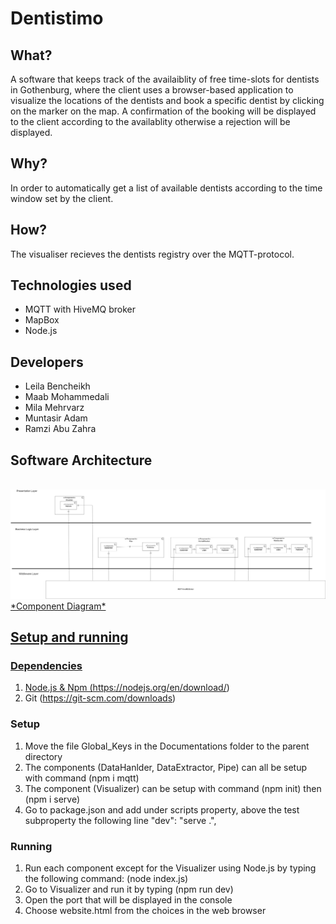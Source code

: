 # Dentistimo

## What?
A software that keeps track of the availaiblity of free time-slots for dentists in Gothenburg, where the client uses a browser-based application to visualize the locations of the dentists and book a specific dentist by clicking on the marker on the map. A confirmation of the booking will be displayed to the client according to the availablity otherwise a rejection will be displayed.

## Why?
In order to automatically get a list of available dentists according to the time window set by the client.

## How?
The visualiser recieves the dentists registry over the MQTT-protocol.

## Technologies used
*  MQTT with HiveMQ broker
*  MapBox
*  Node.js

## Developers
* Leila Bencheikh
* Maab Mohammedali
* Mila Mehrvarz
* Muntasir Adam
* Ramzi Abu Zahra

## Software Architecture


<br>
<a href="https://viewer.diagrams.net/?tags=%7B%7D&highlight=0000ff&edit=_blank&layers=1&nav=1&title=Untitled%20Diagram.drawio#R7V1vk5o4GP80vnSHBBLgZXXb68x1Z7bT3l3v3rGKyhWFQ9xd%2B%2BkvEaImhDUqEGTZzlQTMECe3%2FM3zxMG5nj5%2BlvixYuHaOqHA2hMXwfm%2FQBCBIBFPmjPNusBtmtnPfMkmGZ9xqHjW%2FDLz09kvZtg6q%2FzvqwrjaIwDWK%2BcxKtVv4k5fq8JIle%2BNNmUTjlOmJv7hc6vk28sNj7VzBNF1mvA%2B1D%2F2c%2FmC%2FYlQF2syNLj52cP8l64U2jl6Mu8%2BPAHCdRlGbflq9jP6Szx8%2FLp5Kj%2BxtL%2FFWq8oN%2FnoHnPM3j359XwNl%2B%2FPzD%2BP7HMB%2Fl2Qs3%2BQMPIA7JeKOY3nK6zecB%2F7eh9zlaesk8WA3MD%2BQojl%2FJ%2F8b%2Bf3NEieO%2FpkMvDOb5SRNyd36SHZtFq3S43pGYHgJ2%2FiM2OPk2zz%2FD7PNTLPa14LaepLdwxijeMiZfwmJrHC3jaEXpybr5n4iz81S4teTae%2BvuxH%2BKEsKT44U%2F%2BUlu4I1JlD39NHiuZGavxk7FZJY9%2FO5ZWS%2FkrgRzSt6H%2Fowej579ZBbupNosINLGHC3SJfm4B3TOkij%2BTvDhU%2FFk5PeXS3hg70cnQxCQlAo1sBeVRMn40dJPky05Jf8Bxk72k1y%2FOBbO2i8HYW1buQReHAnqvVj2cgUx3499kKHkSy5GzxCpUCJShVkkqiCmXyd7fjdH%2F%2FppumUqxmEde91iXTp%2F5WK%2FdFJBYQqhbAbzvsQPvTR45vWlbFbz6z1GARVw7GJDaHEUtPgBotlsTQAkEmV%2F05fTyexVX6%2F63sfE%2FxmsN%2BRGfvV6ryt6b4gNmxObpgsLUtuUi%2B26FJ91A4rP7BXfEBXpNIaDD0cimDRHVTPddRLgL%2F9pHaS%2BnIMFkDXNisjiWdFi7SMcAUcCJLcuTsTqnLiMphva1ywbojaxIU89uyk2tNtsf%2FaG3k1O%2FGMQl8hI2UO33cYBpsGxptS5Z7KNd%2B5hTZLVuQEbx26TcNVk47in6ZREm9XUn%2Bb4jZJ0Ec2jlRd%2BiaI4R%2FmOSjlRvE0a8Tzgr6Yf6AoDaa4IobOeTztW2Q25%2FumnkwVrRJtk4j%2F6SUAezU%2B%2Bxd4kWM3zg%2BmOk0oOyoHhTwvrFgJfkYfdXfO0JZgyRi47D5QwasWqFyFB%2BeaTlv2qepCwNaamULLwwtk4SCZhESuEdMn2B23cIdb8%2B6jJVsYwhVKaRD%2F3q1FARNrleNGGA%2BAKYoI5syeAQCbW2x6dFtMT1rVARbZQJkCFDBPEa0rblwXxVSgX0yMviRfzkGCKdm8neOs4W7ucBa8Ua6PEJ8ree9qNTGmaPxi5DBoN0D1F4iYNg5U%2F3i97FiROHRrZRIKr40hcHYk6AXV5OkASbW%2B9M%2Ftt87SeJMFTWThOsz8LDMQR2WVtbf4skMXqW%2BXQZjhsi9GlyaMFkghg65nxcfMUButFO3nRRPzypmsUkdQwK0qihy1jRatnRWJR3SArtlsv2tDkedHUzYtQwX%2FRzItuz4tDKPEdWs%2BLrVaLANiCXtTPixJHpF28eGpO3wcvSjyJinixAkYsDPElmgeTNnKga7WOAc9IP9DEgK1KPtDFgAr%2Bw61E5v3XIP3BLkm%2BHwVsSev%2B9ei0%2B%2B2bvFhJNJ%2FFwk6GcWHJCtGVmBLtYxvxI9QczYcKWQ%2B3F81nGDNagjFLL8awZozJkjYEjHV%2FGQAyScOoYEmUf5OrAKbEw7pVpVIj8zIBfZJ5zRJL5UrmBcDEAvviRtnXVHDSbk9F1IkY1ZXh2hBja0aMwspT9wU%2BAAgIZNAt8RW8vV7in8G%2FuB7%2BLSxg2eYdtA%2F%2FzGa5uWHnU4%2F837sMd9jGnNtggLcdB9rYgzTvU0ejIsgUYGvXhEbLEt2HhrWJgov6DrSJaYtk0K1NFNy6XpvsF5VPM3rJst%2BV%2FOu4ojJpmH0Vsr9vX31UaX4oO5z1AKawStE0YBTS0Lsv713YMufBajjvu0lxfzD%2BLMSMvdz4g1qNP4vNsSbjT9wppGlZwGKk3VIeu98e8LRrNbEMoWqJZKirHEyFXLCmwaQQyOy%2BYsEFe1C3YunLzuqoDnJcjsxgv6%2FFCW67oNAonxL1QqMzL3RAVzZkpVIByeya1lQ2d7Lguq901zTx917qffZW07Df06grexoBy%2BELzxzmqOnbzA8pWO3aC%2F6R8fa8FiaxixX%2FSGIStz7Lvt0VLwAxP4MZ2FB3JShqfSUoKvE431WWL%2BorQavmRdcVqrL182LrS0FRXwpKJkGy6Nx6Xmxt4Quwcev4UGH1WjMfloT03xcfNrx63MbgoMqeVLm4OhnaxyVez7VJQi4SY%2Ftq0cbKcNJwEPnmswyYsakPMa5exGCF9ezurwYBV1zhxRLN3ORyEO7LUqrl33qKDIhNJ5h02NaYpIwlgazuyf9DnoprwQGXp2KweloteSqswlBXngqxSPldbxvXJn3Jy04ouAIZtGuTvuRFSZtAVUavqcjABoI2aZp%2F30WRS5WIUfY460KMGFJqGjF9WcqODGbb%2FIcOl6Uc7D8bWrz9x8xBPeafq9f8KyRBNC4MOlnkoilPWd0YqacABiBLszPRV8DsyCDahLpViy1T%2Be1JDUyk99CVxMduP10lD1dvVmT35u3h6%2Ffv5PhnoioevpIvI6oNE%2FVpEERy21JDh7bwTgJgMkVy%2FL5Lg20L28wLL%2B0O2edHdYOY2eeZreW67psGucyyFw30I0vOcEzelsvjvW8YaLvW5Tb%2FSStNtUq5JpN%2FaGHeSHMcNSNNMhJyCb0MCzkGxhYAItOYmEy3YUBsuy6yxeTckuKXqmxBRyGwfCvsIoKedz%2FwGfisHk7AYFVNOd2xY1IuPvxdhi7qnN7ho79zLlI3tjocHG8XthxeVgEg5rWpwwnicjgVx60bQR3amPiNTQGwc5Zyvy7aVpnmderZTXZoCQUOSPHFc5WBrpN7FrfgjZW1AQYJgDGbfWWl029AnFnMAhlYcq2ueJoji5pnjjZ9fhXfHkrfAPFISEBmhYA2WpGTvnhbzq3PBi%2Fx4ml4gqd4xrjjKIySgwqiLr3QVUAGJVcw8cIP%2BYFlMJ2GZRDjJVY9rygkngzv3JhsT5DjNHIm3o8xYNaGAVmsuwoMjDZrwmLrNaV%2FVhfR46DEHLUlJcMm2%2FazERQws7VyFDzspvqFTE5P%2FwP9hRcCAMj2%2BNYHANhFm%2B6cBdSDu3G8A9nbWZ3qNuJJ289VzeAse2nrtUYiEsJulqKL3NzrrN0%2Bx5MSCgqxDENSitaoGel2OIylzuEnGdetpxBgCBx0Z5hHMUwhJoUMeCfEzNW3niosYDUb33I7mRZ6mVoybSHlDGgtOXA174tuCXu2AATVlggaVFh9iiollLB%2FPaDA1auwOrQEXpAXJWLq1HJ1lYpONTW97KXnV2tE%2B4RGBJdrRCJ37aORoV0QQ2LmxsUqkjSTiHrTh9OJVFg8RFOfnvE%2F"> <img  src="./Component.png"><br>
*Component Diagram*

## Setup and running

### Dependencies
1. Node.js & Npm (https://nodejs.org/en/download/)
2. Git (https://git-scm.com/downloads)

### Setup
1. Move the file Global_Keys in the Documentations folder to the parent directory
2. The components (DataHanlder, DataExtractor, Pipe) can all be setup with command (npm i mqtt)
3. The component (Visualizer) can be setup with command  (npm init) then (npm i serve)
4. Go to package.json and add under scripts property, above the test subproperty the following line "dev": "serve .",



### Running

1. Run each component except for the Visualizer using Node.js by typing the following command:  (node index.js)
2. Go to Visualizer and run it by typing (npm run dev)
3. Open the port that will be displayed in the console
4. Choose website.html from the choices in the web browser

